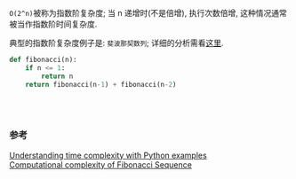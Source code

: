 `O(2^n)`被称为指数阶复杂度;
当 n 递增时(不是倍增), 执行次数倍增, 
这种情况通常被当作指数阶时间复杂度.    

典型的指数阶复杂度例子是: `斐波那契数列`; 
详细的分析需看[这里](https://stackoverflow.com/a/360773). 
```python
def fibonacci(n):
    if n <= 1:
        return n
    return fibonacci(n-1) + fibonacci(n-2)
```

&nbsp;  
&nbsp;   
### 参考
[Understanding time complexity with Python examples](https://towardsdatascience.com/understanding-time-complexity-with-python-examples-2bda6e8158a7)   
[Computational complexity of Fibonacci Sequence](https://stackoverflow.com/questions/360748/computational-complexity-of-fibonacci-sequence/360773#360773)